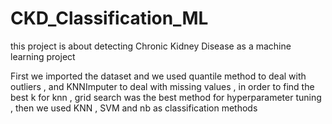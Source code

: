 # CKD_Classification_ML
this project is about detecting Chronic Kidney Disease as a machine learning project 

First we imported the dataset and we used quantile method to deal with outliers , and KNNImputer to deal with missing values , in order to find the best k for knn , grid search was the best method for hyperparameter tuning  , then we used KNN , SVM and nb as classification methods  
